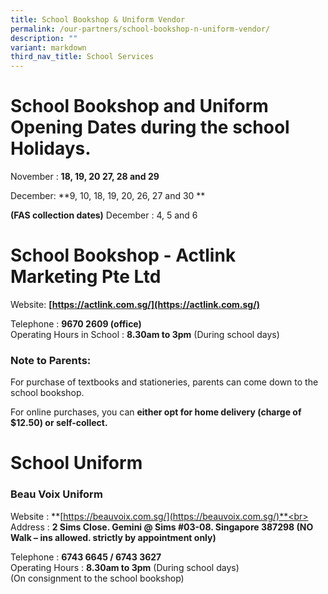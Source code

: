 ```yaml
---
title: School Bookshop & Uniform Vendor
permalink: /our-partners/school-bookshop-n-uniform-vendor/
description: ""
variant: markdown
third_nav_title: School Services
---
```

# School Bookshop and Uniform Opening Dates during the school Holidays. 

November : **18, 19, 20 27, 28 and 29**

December:  **9, 10, 18, 19, 20, 26, 27 and 30 **

**(FAS collection dates)**
December : 4, 5 and 6 
                        


# School Bookshop - Actlink Marketing Pte Ltd  

Website: **[https://actlink.com.sg/](https://actlink.com.sg/)**

Telephone : **9670 2609 (office)**<br>
Operating Hours in School : **8.30am to 3pm** (During school days)

### Note to Parents:

For purchase of textbooks and stationeries, parents can come down to the school bookshop.

For online purchases, you can **either opt for home delivery (charge of $12.50) or self-collect.**



# School Uniform

### Beau Voix Uniform  

Website : **[https://beauvoix.com.sg/](https://beauvoix.com.sg/)**<br>
Address : **2 Sims Close. Gemini @ Sims #03-08. Singapore 387298 (NO Walk – ins allowed. strictly by appointment only)**

Telephone : **6743 6645 / 6743 3627**<br>
Operating Hours : **8.30am to 3pm** (During school days)<br>
(On consignment to the school bookshop)